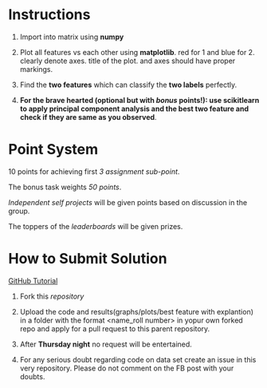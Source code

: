 # Instructions

1. Import into matrix using **numpy**

2. Plot all features vs each other using **matplotlib**. red for 1 and blue for 2. clearly denote axes. title of the plot. and axes should have proper markings.

3. Find the **two features** which can classify the **two labels** perfectly.

4. **For the brave hearted (optional but with *bonus* points!): use scikitlearn to apply principal component analysis and the best two feature and check if they are same as you observed**. 

# Point System

10 points for achieving first *3 assignment sub-point*.

The bonus task weights *50 points*.

*Independent self projects* will be given points based on discussion in the group.

The toppers of the *leaderboards* will be given prizes.

# How to Submit Solution
[GitHub Tutorial](https://guides.github.com/activities/hello-world/)

1. Fork this *repository*

2. Upload the code and results(graphs/plots/best feature with explantion) in a folder with the format <name_roll number> in yopur own forked repo and apply for a pull request to this parent repository.

3. After **Thursday night** no request will be entertained.

4. For any serious doubt regarding code on data set create an issue in this very repository. Please do not comment on the FB post with your doubts.

